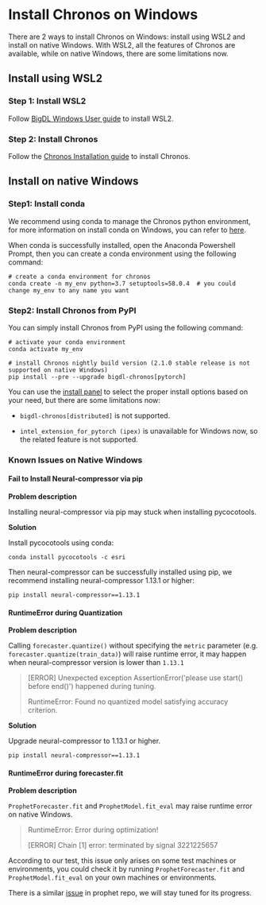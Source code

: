 # Install Chronos on Windows

There are 2 ways to install Chronos on Windows: install using WSL2 and install on native Windows. With WSL2, all the features of Chronos are available, while on native Windows, there are some limitations now.

## Install using WSL2
### Step 1: Install WSL2

Follow [BigDL Windows User guide](../../UserGuide/win.md) to install WSL2.


### Step 2: Install Chronos

Follow the [Chronos Installation guide](../Overview/chronos.md#install) to install Chronos.

## Install on native Windows

### Step1: Install conda

We recommend using conda to manage the Chronos python environment, for more information on install conda on Windows, you can refer to [here](https://docs.conda.io/en/latest/miniconda.html#).

When conda is successfully installed, open the Anaconda Powershell Prompt, then you can create a conda environment using the following command:

```
# create a conda environment for chronos
conda create -n my_env python=3.7 setuptools=58.0.4  # you could change my_env to any name you want
```

### Step2: Install Chronos from PyPI
You can simply install Chronos from PyPI using the following command:

```
# activate your conda environment
conda activate my_env

# install Chronos nightly build version (2.1.0 stable release is not supported on native Windows)
pip install --pre --upgrade bigdl-chronos[pytorch]
```

You can use the [install panel](https://bigdl.readthedocs.io/en/latest/doc/Chronos/Overview/install.html#install-using-conda) to select the proper install options based on your need, but there are some limitations now:

- `bigdl-chronos[distributed]` is not supported.

- `intel_extension_for_pytorch (ipex)` is unavailable for Windows now, so the related feature is not supported.

### Known Issues on Native Windows

#### Fail to Install Neural-compressor via pip

**Problem description**

Installing neural-compressor via pip may stuck when installing pycocotools.

**Solution**

Install pycocotools using conda:

`conda install pycocotools -c esri`

Then neural-compressor can be successfully installed using pip, we recommend installing neural-compressor 1.13.1 or higher:

`pip install neural-compressor==1.13.1`

#### RuntimeError during Quantization

**Problem description**

Calling `forecaster.quantize()` without specifying the `metric` parameter (e.g. `forecaster.quantize(train_data)`) will raise runtime error, it may happen when neural-compressor version is lower than `1.13.1`

> [ERROR] Unexpected exception AssertionError('please use start() before end()') happened during tuning.
>
> RuntimeError: Found no quantized model satisfying accuracy criterion.

**Solution**

Upgrade neural-compressor to 1.13.1 or higher.

`pip install neural-compressor==1.13.1`

#### RuntimeError during forecaster.fit

**Problem description**

`ProphetForecaster.fit` and `ProphetModel.fit_eval` may raise runtime error on native Windows.

> RuntimeError: Error during optimization!
>
> [ERROR] Chain [1] error: terminated by signal 3221225657

According to our test, this issue only arises on some test machines or environments, you could check it by running `ProphetForecaster.fit` and `ProphetModel.fit_eval` on your own machines or environments.

There is a similar [issue](https://github.com/facebook/prophet/issues/2227) in prophet repo, we will stay tuned for its progress.